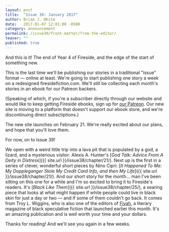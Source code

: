 ```yaml
---
layout: post
title:  "Issue 39: January 2017"
author: Brian J. White
date:   2017-01-07 12:01:00 -0500
category: announcement
permalink: /issue39/front-matter/from-the-editor/
teaser: ""
published: true
---
```


And this is it! The end of Year 4 of Fireside, and the edge of the start of something new.

This is the last time we'll be publishing our stories in a traditional "issue" format — online at least. We're going to start publishing one story a week on a redesigned firesidefiction.com. We'll still be collecting each month's stories in an ebook for our Patreon backers.

(Speaking of which, if you're a subscriber directly through our website and would like to keep getting Fireside ebooks, sign up for [our Patreon](http://www.patreon.com/firesidefiction). Our new site is moving to a platform that doesn't support our ebook store, and we're discontinuing direct subsctiptions.)

The new site launches on February 21. We're really excited about our plans, and hope that you'll love them.

For now, on to Issue 39!

We open with a weird little trip into a lava pit that is populated by a god, a lizard, and a mysterious visitor: Alexis A. Hunter's [_God Talk: Advice From A Deity in Distress_]({{ site.url }}/issue38/chapter/21/). Next up is the first in a series of clever, wonderful short pieces by Nino Cipri: [_It Happened To Me: My Doppleganger Stole My Credit Card Info, and then My Life_]({{ site.url }}/issue38/chapter/21/). And our short story for the month… man I've been sitting on this one for a while and I'm so excited to bring it to Fireside's readers. It's [_Black Like Them_]({{ site.url }}/issue38/chapter/25/), a searing piece that looks at what might happen if white people could live in black skin for just a day or two — and if some of them couldn't go back. It comes from Troy L. Wiggins, who is also one of the editors of [Fiyah](http://www.fiyahlitmag.com), a literary magazine of black speculative fiction that launched earlier this month. It's an amazing publication and is well worth your time and your dollars.

Thanks for reading! And we'll see you again in a few weeks.
